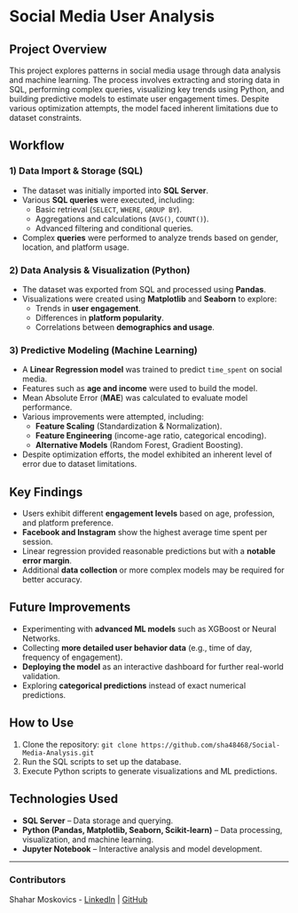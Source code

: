 # Social Media User Analysis

## Project Overview
This project explores patterns in social media usage through data analysis and machine learning. The process involves extracting and storing data in SQL, performing complex queries, visualizing key trends using Python, and building predictive models to estimate user engagement times. Despite various optimization attempts, the model faced inherent limitations due to dataset constraints.

## Workflow
### **1) Data Import & Storage (SQL)**
- The dataset was initially imported into **SQL Server**.
- Various **SQL queries** were executed, including:
  - Basic retrieval (`SELECT`, `WHERE`, `GROUP BY`).
  - Aggregations and calculations (`AVG()`, `COUNT()`).
  - Advanced filtering and conditional queries.
- Complex **queries** were performed to analyze trends based on gender, location, and platform usage.

### **2️) Data Analysis & Visualization (Python)**
- The dataset was exported from SQL and processed using **Pandas**.
- Visualizations were created using **Matplotlib** and **Seaborn** to explore:
  - Trends in **user engagement**.
  - Differences in **platform popularity**.
  - Correlations between **demographics and usage**.

### **3️) Predictive Modeling (Machine Learning)**
- A **Linear Regression model** was trained to predict `time_spent` on social media.
- Features such as **age and income** were used to build the model.
- Mean Absolute Error (**MAE**) was calculated to evaluate model performance.
- Various improvements were attempted, including:
  - **Feature Scaling** (Standardization & Normalization).
  - **Feature Engineering** (income-age ratio, categorical encoding).
  - **Alternative Models** (Random Forest, Gradient Boosting).
- Despite optimization efforts, the model exhibited an inherent level of error due to dataset limitations.

## Key Findings
- Users exhibit different **engagement levels** based on age, profession, and platform preference.
- **Facebook and Instagram** show the highest average time spent per session.
- Linear regression provided reasonable predictions but with a **notable error margin**.
- Additional **data collection** or more complex models may be required for better accuracy.

## Future Improvements
- Experimenting with **advanced ML models** such as XGBoost or Neural Networks.
- Collecting **more detailed user behavior data** (e.g., time of day, frequency of engagement).
- **Deploying the model** as an interactive dashboard for further real-world validation.
- Exploring **categorical predictions** instead of exact numerical predictions.

## How to Use
1. Clone the repository:
   ``git clone https://github.com/sha48468/Social-Media-Analysis.git ``
2. Run the SQL scripts to set up the database.
3. Execute Python scripts to generate visualizations and ML predictions.

## Technologies Used
- **SQL Server** – Data storage and querying.
- **Python (Pandas, Matplotlib, Seaborn, Scikit-learn)** – Data processing, visualization, and machine learning.
- **Jupyter Notebook** – Interactive analysis and model development.

---
### Contributors
Shahar Moskovics - [LinkedIn](www.linkedin.com/in/shahar-moskovics) | [GitHub](https://github.com/sha48468/Social-Media-Analysis.git)

